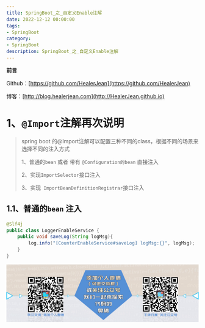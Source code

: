 ```yaml
---
title: SpringBoot_之_自定义Enable注解
date: 2022-12-12 00:00:00
tags: 
- SpringBoot
category: 
- SpringBoot
description: SpringBoot_之_自定义Enable注解
---
```


**前言**     

 Github：[https://github.com/HealerJean](https://github.com/HealerJean)         

 博客：[http://blog.healerjean.com](http://HealerJean.github.io)          

# 1、`@Import`注解再次说明

> spring boot 的@Import注解可以配置三种不同的class，根据不同的场景来选择不同的注入方式
>
> 1、普通的`bean` 或者 带有 `@Configuration的bean` 直接注入     
>
> 2、实现`ImportSelector`接口注入     
>
> 3、实现` ImportBeanDefinitionRegistrar`接口注入



## 1.1、普通的`bean` 注入 

```java
@Slf4j
public class LoggerEnableService {
    public void saveLog(String logMsg){
        log.info("[CounterEnableService#saveLog] logMsg:{}", logMsg);
    }
}

```











![ContactAuthor](https://raw.githubusercontent.com/HealerJean/HealerJean.github.io/master/assets/img/artical_bottom.jpg)



<!-- Gitalk 评论 start  -->

<link rel="stylesheet" href="https://unpkg.com/gitalk/dist/gitalk.css">

<script src="https://unpkg.com/gitalk@latest/dist/gitalk.min.js"></script> 
<div id="gitalk-container"></div>    
 <script type="text/javascript">
    var gitalk = new Gitalk({
		clientID: `1d164cd85549874d0e3a`,
		clientSecret: `527c3d223d1e6608953e835b547061037d140355`,
		repo: `HealerJean.github.io`,
		owner: 'HealerJean',
		admin: ['HealerJean'],
		id: 'xsh42Xq7BQ0bJCEl',
    });
    gitalk.render('gitalk-container');
</script> 




<!-- Gitalk end -->



